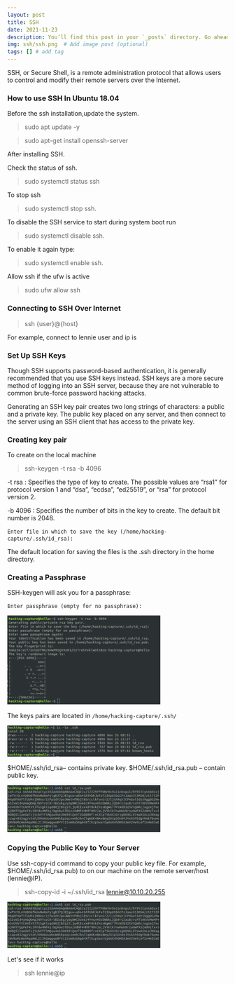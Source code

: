 ```yaml
---
layout: post
title: SSH
date: 2021-11-23
description: You’ll find this post in your `_posts` directory. Go ahead and edit it and re-build the site to see your changes. # Add post description (optional)
img: ssh/ssh.png  # Add image post (optional)
tags: [] # add tag
---
```



SSH, or Secure Shell, is a remote administration protocol that allows users to control and modify their remote servers over the Internet. 


### How to use SSH In Ubuntu 18.04

Before the ssh installation,update the system.

> sudo apt update -y
   
> sudo apt-get install openssh-server
  
After installing SSH.

Check the status of ssh.

> sudo systemctl status ssh

To stop ssh 

> sudo systemctl stop ssh.

To disable the SSH service to start during system boot run

> sudo systemctl disable ssh.

To enable it again type:

> sudo systemctl enable ssh.

Allow ssh if the ufw is active

> sudo ufw allow ssh

### Connecting to SSH Over Internet  

> ssh {user}@{host}

For example, connect to lennie user and ip is 

###  Set Up SSH Keys

Though SSH supports password-based authentication, it is generally recommended that you use SSH keys instead. SSH keys are a more secure method of logging into an SSH server, because they are not vulnerable to common brute-force password hacking attacks.

Generating an SSH key pair creates two long strings of characters: a public and a private key. The public key placed on any server, and then connect to the server using an SSH client that has access to the private key.

### Creating key pair

To create on the local machine 

> ssh-keygen -t rsa -b 4096

-t rsa : Specifies the type of key to create. The possible values are “rsa1” for protocol version 1 and “dsa”, “ecdsa”, “ed25519”, or “rsa” for protocol version 2.

-b 4096 : Specifies the number of bits in the key to create. The default bit number is 2048.

```
Enter file in which to save the key (/home/hacking-capture/.ssh/id_rsa): 
```
The default location for saving the files is the .ssh directory in the home directory.

###  Creating a Passphrase

SSH-keygen will ask you for a passphrase:

```
Enter passphrase (empty for no passphrase): 
```

<p align="left">
<img src="/assets/img/ssh/ssh-keygen-gen.png" width="350"/>
</p> 

The keys pairs are located in `/home/hacking-capture/.ssh/`

<p align="left">
<img src="/assets/img/ssh/list-files.png" width="350"/>
</p>


  $HOME/.ssh/id_rsa– contains private key.
  $HOME/.ssh/id_rsa.pub – contain public key.

<p align="left">
<img src="/assets/img/ssh/read-id-rsa-pub.png" width="350"/>
</p>

###  Copying the Public Key to Your Server

Use ssh-copy-id command to copy your public key file. 
For example,  $HOME/.ssh/id_rsa.pub) to on our machine on the remote server/host (lennie@IP).

> ssh-copy-id -i ~/.ssh/id_rsa lennie@10.10.20.255

<p align="left">
<img src="/assets/img/ssh/read-id-rsa-pub.png" width="350"/>
</p>

Let's see if it works

> ssh lennie@ip


